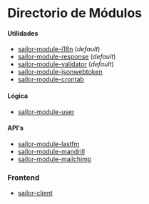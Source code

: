 # Directorio de Módulos

#### Utilidades

- [sailor-module-i18n](https://github.com/sailorjs/sailor-module-i18n) (*default*)
- [sailor-module-response](https://github.com/sailorjs/sailor-module-response) (*default*)
- [sailor-module-validator](https://github.com/sailorjs/sailor-module-validator) (*default*)
- [sailor-module-jsonwebtoken](https://github.com/sailorjs/sailor-module-jsonwebtoken)
- [sailor-module-crontab](https://github.com/sailorjs/sailor-module-crontab)

#### Lógica

- [sailor-module-user](https://github.com/sailorjs/sailor-module-user)

#### API's

- [sailor-module-lastfm](https://github.com/sailorjs/sailor-module-lastfm)
- [sailor-module-mandrill](https://github.com/sailorjs/sailor-module-mandrill)
- [sailor-module-mailchimp](https://github.com/sailorjs/sailor-module-mailchimp)


### Frontend

- [sailor-client](https://github.com/sailorjs/sailor-client)
